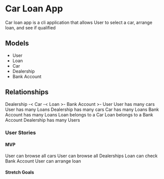 # Car Loan App
Car loan app is a cli application that allows User to select a car, 
arrange loan, and see if qualified
## Models
* User 
* Loan 
* Car 
* Dealership 
* Bank Account 
## Relationships
Dealership -< Car -< Loan >- Bank Account >- User
User has many cars
User has many Loans
Dealership has many cars
Car has many Loans
Bank Account has many Loans
Loan belongs to a Car
Loan belongs to a Bank Account
Dealership has many Users

### User Stories
#### MVP 
User can browse all cars
User can browse all Dealerships
Loan can check Bank Account
User can arrange loan
#### Stretch Goals

